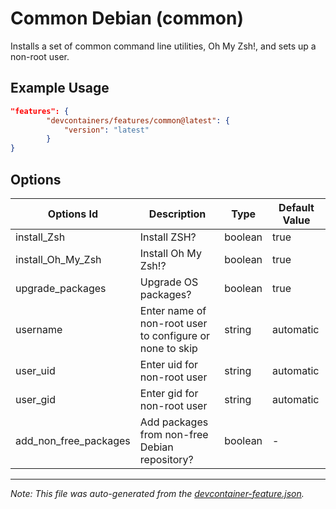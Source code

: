 
# Common Debian (common)

Installs a set of common command line utilities, Oh My Zsh!, and sets up a non-root user.

## Example Usage

```json
"features": {
        "devcontainers/features/common@latest": {
            "version": "latest"
        }
}
```

## Options

| Options Id | Description | Type | Default Value |
|-----|-----|-----|-----|
| install_Zsh | Install ZSH? | boolean | true |
| install_Oh_My_Zsh | Install Oh My Zsh!? | boolean | true |
| upgrade_packages | Upgrade OS packages? | boolean | true |
| username | Enter name of non-root user to configure or none to skip | string | automatic |
| user_uid | Enter uid for non-root user | string | automatic |
| user_gid | Enter gid for non-root user | string | automatic |
| add_non_free_packages | Add packages from non-free Debian repository? | boolean | - |

---

_Note: This file was auto-generated from the [devcontainer-feature.json](./devcontainer-feature.json)._
